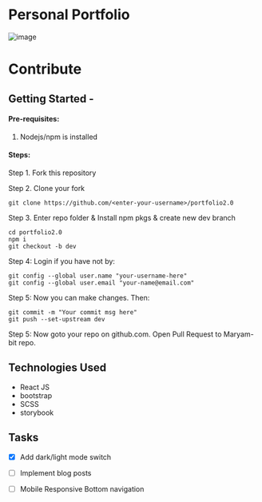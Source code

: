 # Personal Portfolio

![image](https://user-images.githubusercontent.com/56764144/193452017-e1be0187-2c50-44ba-8dc6-70bfb85431ad.png)

# Contribute
## Getting Started -

#### Pre-requisites:
1. Nodejs/npm is installed

#### Steps:
Step 1. Fork this repository 

Step 2. Clone your fork
```
git clone https://github.com/<enter-your-username>/portfolio2.0
```

Step 3. Enter repo folder & Install npm pkgs & create new dev branch 
```
cd portfolio2.0
npm i
git checkout -b dev
```

Step 4:
Login if you have not by:
```
git config --global user.name "your-username-here"
git config --global user.email "your-name@email.com"
```

Step 5:
Now you can make changes. Then:
```
git commit -m "Your commit msg here"
git push --set-upstream dev
```

Step 5:
Now goto your repo on github.com. Open Pull Request to Maryam-bit repo.


## Technologies Used
* React JS
* bootstrap
* SCSS
* storybook


## Tasks

- [x] Add dark/light mode switch
- [ ] Implement blog posts
- [ ] Mobile Responsive Bottom navigation


